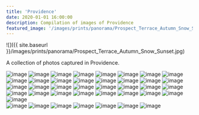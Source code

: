 ```yaml
---
title: 'Providence'
date: 2020-01-01 16:00:00
description: Compilation of images of Providence
featured_image: '/images/prints/panorama/Prospect_Terrace_Autumn_Snow_Sunset.jpg'
---
```


![]({{ site.baseurl }}/images/prints/panorama/Prospect_Terrace_Autumn_Snow_Sunset.jpg)

A collection of photos captured in Providence.

<div class="gallery" data-columns="3">
    <img src="{{ site.baseurl }}/images/prints/standard/Cold_Capitol_Moonrise.jpg"  alt="image" />
    <img src="{{ site.baseurl }}/images/prints/standard/Capitol_Moonset.jpg"  alt="image" />
    <img src="{{ site.baseurl }}/images/prints/standard/Dome_with_Moon.jpg"  alt="image" />
    <img src="{{ site.baseurl }}/images/prints/standard/Double_Bolts_Over_Providence.jpg"  alt="image" />
    <img src="{{ site.baseurl }}/images/prints/standard/Providence_Power_And_Lightning.jpg" alt="image" />
    <img src="{{ site.baseurl }}/images/prints/standard/Statehouse_Eclipse.jpg"  alt="image" />
    <img src="{{ site.baseurl }}/images/prints/standard/Independent_Man_Eclipse.jpg"  alt="image" />
    <img src="{{ site.baseurl }}/images/prints/standard/Once_in_a_Blue_Moon.jpg" alt="image" />
    <img src="{{ site.baseurl }}/images/prints/standard/Independent_Man_in_Winter.jpg"  alt="image" />
    <img src="{{ site.baseurl }}/images/prints/standard/Independent_Man_in_Autumn.jpg"  alt="image" />
    <img src="{{ site.baseurl }}/images/prints/standard/Independent_Man_in_Spring.jpg"  alt="image" />
    <img src="{{ site.baseurl }}/images/prints/standard/Neutaconkanut_Views_II.jpg"  alt="image" />
    <img src="{{ site.baseurl }}/images/prints/standard/Providence_Spires_in_Autumn.jpg"  alt="image" />
    <img src="{{ site.baseurl }}/images/prints/standard/Purple_and_Pink.jpg"  alt="image" />
    <img src="{{ site.baseurl }}/images/prints/standard/Road_To_Autumn.jpg"  alt="image" />
    <img src="{{ site.baseurl }}/images/prints/standard/Snowy_Statehouse.jpg"  alt="image" />
    <img src="{{ site.baseurl }}/images/prints/standard/Statehouse_Autumn_Path.jpg"  alt="image" />
    <img src="{{ site.baseurl }}/images/prints/standard/Sunset_Over_Providence.jpg"  alt="image" />
    <img src="{{ site.baseurl }}/images/prints/standard/Statehouse_in_Autumn.jpg"  alt="image" />
    <img src="{{ site.baseurl }}/images/prints/standard/Autumn_Reflections_at_the_Temple_of_Music.jpg" alt="image" />
    <img src="{{ site.baseurl }}/images/prints/standard/Bandstand_in_Autumn.jpg" alt="image" />
    <img src="{{ site.baseurl }}/images/prints/standard/Bridges_To_Blossoms.jpg" alt="image" />
    <img src="{{ site.baseurl }}/images/prints/standard/Cherry_Blossom_Bench.jpg" alt="image" />
    <img src="{{ site.baseurl }}/images/prints/standard/Dalrymple_On_Fire.jpg" alt="image" />
    <img src="{{ site.baseurl }}/images/blog/2021-02-07-roger-williams-snow-storm/DalrympleSnowFastShutter.jpg" alt="image" />
    <img src="{{ site.baseurl }}/images/blog/2021-02-07-roger-williams-snow-storm/DalrympleSnowSlowShutter.jpg" alt="image" />
    <img src="{{ site.baseurl }}/images/prints/standard/Fountain_and_Bridge_Reflections.jpg" alt="image" />
    <img src="{{ site.baseurl }}/images/prints/standard/Iron_Footridge_In_Snow.jpg" alt="image" />
    <img src="{{ site.baseurl }}/images/prints/standard/Iron_Footbridge.jpg" alt="image" />
    <img src="{{ site.baseurl }}/images/prints/standard/Japanese_Gardens_in_Spring.jpg" alt="image" />
    <img src="{{ site.baseurl }}/images/prints/standard/Miantunomu_Bridge_in_Autumn.jpg" alt="image" />
    <img src="{{ site.baseurl }}/images/blog/2021-02-07-roger-williams-snow-storm/SnowingOnTheMiantunomuBridge.jpg" alt="image" />
    <img src="{{ site.baseurl }}/images/prints/standard/Spring_Reflections_at_the_Bandstand.jpg" alt="image" />
</div>
<div class="gallery" data-columns="2">
    <img src="{{ site.baseurl }}/images/prints/panorama/Prospect_Terrace_Autumn_Snow_Sunset.jpg"  alt="image" />
    <img src="{{ site.baseurl }}/images/prints/panorama/Autumn_Reflections_at_the_Bandstand.jpg" alt="image" />
    <img src="{{ site.baseurl }}/images/prints/panorama/Autumn_Sunrise_at_the_Temple_of_Music.jpg" alt="image" />
    <img src="{{ site.baseurl }}/images/prints/panorama/Dalrymple_Boat_House_in_Autumn.jpg" alt="image" />
    <img src="{{ site.baseurl }}/images/prints/panorama/Dalrymple_Boat_House_In_Falling_Snow.jpg" alt="image" />
    <img src="{{ site.baseurl }}/images/blog/2021-02-07-roger-williams-snow-storm/DalrympleBoathousePanoramaSnowingLongerShutter.jpg" alt="image" />
    <img src="{{ site.baseurl }}/images/blog/2021-02-07-roger-williams-snow-storm/JapaneseGardenDuringSnow.jpg" alt="image" />
</div>